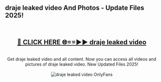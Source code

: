<h2>draje leaked video And Photos - Update Files 2025!</h2>
<br>
<div align="center">
<h2><a href="https://linkcuts.com/hfmhzwbr" rel="nofollow">🔴 CLICK HERE 🌐==►► draje leaked video</a></h2>
<br>
Get draje leaked video and all content. Now you can access all videos and pictures of draje leaked video. New Updated Files 2025!
<br>
<br>
<a href="https://linkcuts.com/hfmhzwbr" rel="nofollow" data-target="animated-image.originalLink"><img src="https://i.ibb.co.com/WyWwxjT/player-gif2.gif" alt="draje leaked video OnlyFans" style="max-width: 100%; display: inline-block;" data-target="animated-image.originalImage"></a>
</div>
<br>